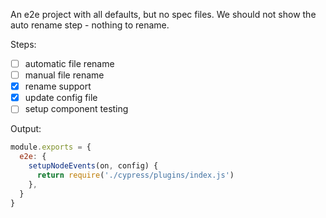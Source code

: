 An e2e project with all defaults, but no spec files. We should not show the auto rename step - nothing to rename.

Steps:

- [ ] automatic file rename
- [ ] manual file rename
- [x] rename support
- [x] update config file
- [ ] setup component testing

Output:

```js
module.exports = {
  e2e: {
    setupNodeEvents(on, config) {
      return require('./cypress/plugins/index.js')
    },
  }
}
```
